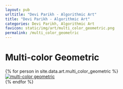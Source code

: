 ```yaml
---
layout: pub
urltitle: "Devi Parikh - Algorithmic Art"
title: "Devi Parikh - Algorithmic Art"
categories: Devi Parikh, Algorithmic Art
favicon: static/img/art/multi_color_geometric.png
permalink: /multi_color_geometric
---
```


# Multi-color Geometric

<div class = 'art'>
  {% for person in site.data.art.multi_color_geometric %}
  <div class = 'artpiece'>
    <a href = '{{ person.link }}'><img src = '{{person.link}}' alt = 'multi-color geometric'></a>
  </div>
  {% endfor %}
</div>